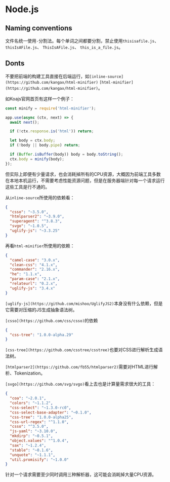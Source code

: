 # Node.js

## Naming conventions

文件名统一使用`-`分割法。每个单词之间都要分割，禁止使用`thisisafile.js`、`thisIsAFile.js`、 `ThisIsAFile.js`、 `this_is_a_file.js`。

## Donts

不要把前端的构建工具直接在后端运行，如`[inline-source](https://github.com/kangax/html-minifier)` `[html-minifier](https://github.com/kangax/html-minifier)`。

如Koajs官网首页有这样一个例子：

```js
const minify = require('html-minifier');

app.use(async (ctx, next) => {
  await next();

  if (!ctx.response.is('html')) return;

  let body = ctx.body;
  if (!body || body.pipe) return;

  if (Buffer.isBuffer(body)) body = body.toString();
  ctx.body = minify(body);
});
```

但实际上即便有少量请求，也会消耗掉所有的CPU资源，大概因为前端工具多数在本地本机运行，不需要考虑性能资源问题，但是在服务器端针对每一个请求运行这些工具是行不通的。

从`inline-source`所使用的依赖看：

```json
{
  "csso": "~3.5.0",
  "htmlparser2": "~3.9.0",
  "superagent": "^3.8.3",
  "svgo": "~1.0.5",
  "uglify-js": "~3.3.25"
}
```

再看`html-minifier`所使用的依赖：
```json
{
  "camel-case": "3.0.x",
  "clean-css": "4.1.x",
  "commander": "2.16.x",
  "he": "1.1.x",
  "param-case": "2.1.x",
  "relateurl": "0.2.x",
  "uglify-js": "3.4.x"
}
```

`[uglify-js](https://github.com/mishoo/UglifyJS2)`本身没有什么依赖，但是它需要对压缩的JS生成抽象语法树。

`[csso](https://github.com/css/csso)`的依赖

```json
{
  "css-tree": "1.0.0-alpha.29"
}
```

`[css-tree](https://github.com/csstree/csstree)`也要对CSS进行解析生成语法树。

`[htmlparser2](https://github.com/fb55/htmlparser2)`需要对HTML进行解析、Tokenization。

`[svgo](https://github.com/svg/svgo)`看上去也是计算量需求很大的工具：
```json
{
  "coa": "~2.0.1",
  "colors": "~1.1.2",
  "css-select": "~1.3.0-rc0",
  "css-select-base-adapter": "~0.1.0",
  "css-tree": "1.0.0-alpha25",
  "css-url-regex": "^1.1.0",
  "csso": "^3.5.0",
  "js-yaml": "~3.10.0",
  "mkdirp": "~0.5.1",
  "object.values": "^1.0.4",
  "sax": "~1.2.4",
  "stable": "~0.1.6",
  "unquote": "~1.1.1",
  "util.promisify": "~1.0.0"
}
```

针对一个请求需要至少同时调用三种解析器，这可能会消耗掉大量CPU资源。

